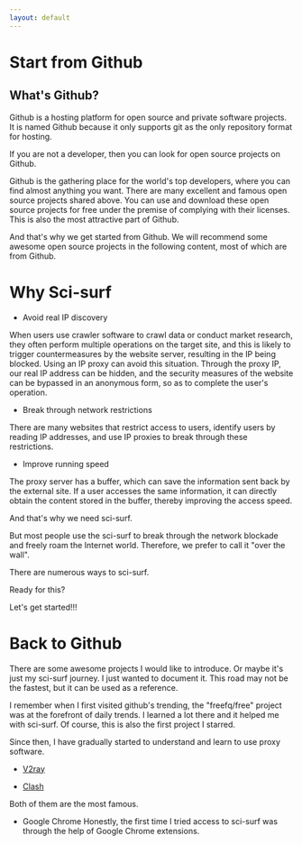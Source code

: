 ```yaml
---
layout: default
---
```


# Start from Github

## What's Github?

Github is a hosting platform for open source and private software projects. It is named Github because it only supports git as the only repository format for hosting.

If you are not a developer, then you can look for open source projects on Github.

Github is the gathering place for the world's top developers, where you can find almost anything you want. There are many excellent and famous open source projects shared above. You can use and download these open source projects for free under the premise of complying with their licenses. This is also the most attractive part of Github.

And that's why we get started from Github. We will recommend some awesome open source projects in the following content, most of which are from Github.

# Why Sci-surf

* Avoid real IP discovery

When users use crawler software to crawl data or conduct market research, they often perform multiple operations on the target site, and this is likely to trigger countermeasures by the website server, resulting in the IP being blocked. Using an IP proxy can avoid this situation. Through the proxy IP, our real IP address can be hidden, and the security measures of the website can be bypassed in an anonymous form, so as to complete the user's operation.

* Break through network restrictions

There are many websites that restrict access to users, identify users by reading IP addresses, and use IP proxies to break through these restrictions.

* Improve running speed

The proxy server has a buffer, which can save the information sent back by the external site. If a user accesses the same information, it can directly obtain the content stored in the buffer, thereby improving the access speed.

And that's why we need sci-surf.

But most people use the sci-surf to break through the network blockade and freely roam the Internet world. Therefore, we prefer to call it "over the wall".

There are numerous ways to sci-surf.

Ready for this?

Let's get started!!!

# Back to Github
There are some awesome projects I would like to introduce. Or maybe it's just my sci-surf journey. I just wanted to document it. This road may not be the fastest, but it can be used as a reference.

I remember when I first visited github's trending, the "freefq/free" project was at the forefront of daily trends. I learned a lot there and it helped me with sci-surf. Of course, this is also the first project I starred.

Since then, I have gradually started to understand and learn to use proxy software.

* [V2ray](https://github.com/v2ray/v2ray-core)

* [Clash](https://github.com/Dreamacro/clash)

Both of them are the most famous.

* Google Chrome
Honestly, the first time I tried access to sci-surf was through the help of Google Chrome extensions.